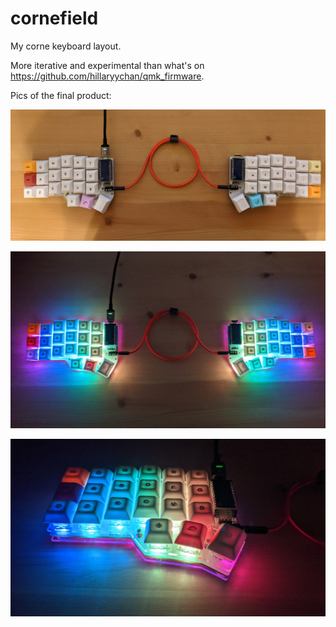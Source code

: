 # cornefield

My corne keyboard layout.

More iterative and experimental than what's on <https://github.com/hillaryychan/qmk_firmware>.

Pics of the final product:

![](assets/crkbd.jpg)

![](assets/crkbd_rgb.jpg)

![](assets/crkbd_rgb_left.jpg)
